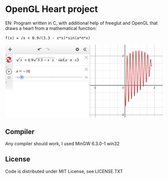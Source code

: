 # OpenGL Heart project
EN: Program written in C, with additional help of freeglut and OpenGL that draws a heart from a mathematical function:
```
f(x) = √x + 0.9√(3.3 - x*x)*sin(a*π*x)
```
<div align="center">
  <img src=images\func.png>
</div>

## Compiler
Any compiler should work, I used MinGW 6.3.0-1 win32

## License
Code is distributed under MIT License, see LICENSE.TXT


